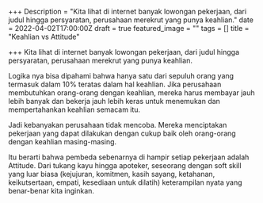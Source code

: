+++
Description = "Kita lihat di internet banyak lowongan pekerjaan, dari judul hingga persyaratan, perusahaan merekrut yang punya keahlian."
date = 2022-04-02T17:00:00Z
draft = true
featured_image = ""
tags = []
title = "Keahlian vs Attitude"

+++
Kita lihat di internet banyak lowongan pekerjaan, dari judul hingga persyaratan, perusahaan merekrut yang punya keahlian.

Logika nya bisa dipahami bahwa hanya satu dari sepuluh orang yang termasuk dalam 10% teratas dalam hal keahlian. Jika perusahaan membutuhkan orang-orang dengan keahlian, mereka harus membayar jauh lebih banyak dan bekerja jauh lebih keras untuk menemukan dan mempertahankan keahlian semacam itu.

Jadi kebanyakan perusahaan tidak mencoba. Mereka menciptakan pekerjaan yang dapat dilakukan dengan cukup baik oleh orang-orang dengan keahlian masing-masing.

Itu berarti bahwa pembeda sebenarnya di hampir setiap pekerjaan adalah Attitude. Dari tukang kayu hingga apoteker, seseorang dengan soft skill yang luar biasa (kejujuran, komitmen, kasih sayang, ketahanan, keikutsertaan, empati, kesediaan untuk dilatih) keterampilan nyata yang benar-benar kita inginkan.
